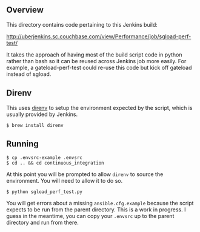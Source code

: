 ## Overview

This directory contains code pertaining to this Jenkins build:

http://uberjenkins.sc.couchbase.com/view/Performance/job/sgload-perf-test/

It takes the approach of having most of the build script code in python rather than bash so it can be reused across Jenkins job more easily.  For example, a gateload-perf-test could re-use this code but kick off gateload instead of sgload.

## Direnv

This uses [direnv](https://direnv.net/) to setup the environment expected by the script, which is usually provided by Jenkins.

```
$ brew install direnv
```

## Running 


```
$ cp .envsrc-example .envsrc
$ cd .. && cd continuous_integration
```

At this point you will be prompted to allow `direnv` to source the environment.  You will need to allow it to do so.

```
$ python sgload_perf_test.py
```

You will get errors about a missing `ansible.cfg.example` because the script expects to be run from the parent directory.  This is a work in progress.  I guess in the meantime, you can copy your `.envsrc` up to the parent directory and run from there.  